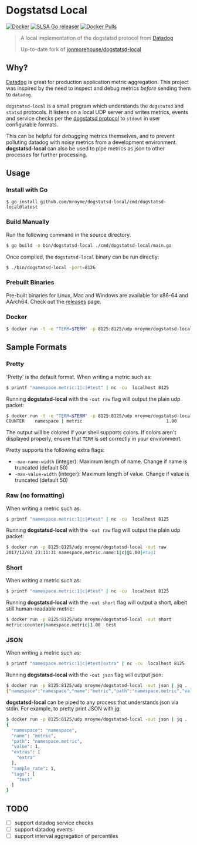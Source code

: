 # Dogstatsd Local

[![Docker](https://github.com/mroyme/dogstatsd-local/actions/workflows/docker-publish.yml/badge.svg)](https://github.com/mroyme/dogstatsd-local/actions/workflows/docker-publish.yml)
[![SLSA Go releaser](https://github.com/mroyme/dogstatsd-local/actions/workflows/go-ossf-slsa3-publish.yml/badge.svg)](https://github.com/mroyme/dogstatsd-local/actions/workflows/go-ossf-slsa3-publish.yml)
[![Docker Pulls](https://img.shields.io/docker/pulls/mroyme/dogstatsd-local?logo=docker)](https://hub.docker.com/r/mroyme/dogstatsd-local)

> A local implementation of the dogstatsd protocol from [Datadog](https://www.datadog.com)
>
> Up-to-date fork of [jonmorehouse/dogstatsd-local](https://github.com/jonmorehouse/dogstatsd-local)


## Why?

[Datadog](https://www.datadog.com) is great for production application metric aggregation. This project was inspired by the need to inspect and debug metrics _before_ sending them to `datadog`.

`dogstatsd-local` is a small program which understands the `dogstatsd` and `statsd` protocols. It listens on a local UDP server and writes metrics, events and service checks per the [dogstatsd protocol](https://docs.datadoghq.com/guides/dogstatsd/) to `stdout` in user configurable formats.

This can be helpful for _debugging_ metrics themselves, and to prevent polluting datadog with noisy metrics from a development environment. **dogstatsd-local** can also be used to pipe metrics as json to other processes for further processing.

## Usage

### Install with Go

```
$ go install github.com/mroyme/dogstatsd-local/cmd/dogstatsd-local@latest
```

### Build Manually

Run the following command in the source directory.
```bash
$ go build -o bin/dogstatsd-local ./cmd/dogstatsd-local/main.go
```

Once compiled, the `dogstatsd-local` binary can be run directly:
```bash
$ ./bin/dogstatsd-local -port=8126
```

### Prebuilt Binaries

Pre-built binaries for Linux, Mac and Windows are available for x86-64 and AArch64.
Check out the [releases](https://github.com/mroyme/dogstatsd-local/releases/latest) page.


### Docker

```bash
$ docker run -t -e "TERM=$TERM" -p 8125:8125/udp mroyme/dogstatsd-local
```

## Sample Formats

### Pretty 

'Pretty' is the default format. When writing a metric such as:

```bash
$ printf "namespace.metric:1|c|#test" | nc -cu  localhost 8125
```

Running **dogstatsd-local** with the `-out raw` flag will output the plain udp packet:

```bash
$ docker run -t -e "TERM=$TERM" -p 8125:8125/udp mroyme/dogstatsd-local -out pretty
COUNTER    namespace | metric                                1.00            test
```

The output will be colored if your shell supports colors.
If colors aren't displayed properly, ensure that `TERM` is set correctly in your environment.

Pretty supports the following extra flags:
- `-max-name-width` (integer): Maximum length of name. Change if name is truncated (default 50)
- `-max-value-width` (integer): Maximum length of value. Change if value is truncated (default 50)


### Raw (no formatting)

When writing a metric such as:

```bash
$ printf "namespace.metric:1|c|#test" | nc -cu  localhost 8125
```

Running **dogstatsd-local** with the `-out raw` flag will output the plain udp packet:

```bash
$ docker run -p 8125:8125/udp mroyme/dogstatsd-local -out raw
2017/12/03 23:11:31 namespace.metric.name:1|c|@1.00|#tag1
```

### Short 

When writing a metric such as:

```bash
$ printf "namespace.metric:1|c|#test" | nc -cu  localhost 8125
```

Running **dogstatsd-local** with the `-out short` flag will output a short, albeit still human-readable metric:

```bash
$ docker run -p 8125:8125/udp mroyme/dogstatsd-local -out short
metric:counter|namespace.metric|1.00  test

```

### JSON

When writing a metric such as:
```bash
$ printf "namespace.metric:1|c|#test|extra" | nc -cu  localhost 8125
```

Running **dogstatsd-local** with the `-out json` flag will output json:

```bash
$ docker run -p 8125:8125/udp mroyme/dogstatsd-local -out json | jq .
{"namespace":"namespace","name":"metric","path":"namespace.metric","value":1,"extras":["extra"],"sample_rate":1,"tags":["test"]}
```

**dogstatsd-local** can be piped to any process that understands json via stdin. For example, to pretty print JSON with [jq](https://stedolan.github.io/jq/):

```bash
$ docker run -p 8125:8125/udp mroyme/dogstatsd-local -out json | jq .
{
  "namespace": "namespace",
  "name": "metric",
  "path": "namespace.metric",
  "value": 1,
  "extras": [
    "extra"
  ],
  "sample_rate": 1,
  "tags": [
    "test"
  ]
}
```

## TODO

- [ ] support datadog service checks
- [ ] support datadog events
- [ ] support interval aggregation of percentiles

